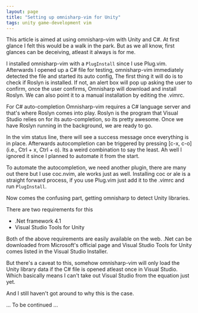 ```yaml
---
layout: page
title: "Setting up omnisharp-vim for Unity"
tags: unity game-development vim
---
```


This article is aimed at using omnisharp-vim with Unity and C#. At first glance I felt this would be a walk in the park. But as we all know, first glances can be deceiving, atleast it always is for me.

<!--more-->

 I installed omnisharp-vim with a `PlugInstall` since I use Plug.vim. Afterwards I opened up a C# file for testing, omnisharp-vim immediately detected the file and started its auto config, The first thing it will do is to check if Roslyn is installed. If not, an alert box will pop up asking the user to confirm, once the user confirms, Omnisharp will download and install Roslyn. We can also point it to a manual installation by editing the .vimrc.

For C# auto-completion Omnisharp-vim requires a C# language server and that's where Roslyn comes into play. Roslyn is the program that Visual Studio relies on for its auto-completion, so its pretty awesome. Once we have Roslyn running in the background, we are ready to go. 

In the vim status line, there will see a success message once everything is in place. Afterwards autocompletion can be triggered by pressing [c-x, c-o] (i.e., Ctrl + x, Ctrl + o). Its a weird combination to say the least. Ah well I ignored it since I planned to automate it from the start.

To automate the autocompletion, we need another plugin, there are many out there but I use coc.nvim, ale works just as well. Installing coc or ale is a straight forward process, if you use Plug.vim just add it to the .vimrc and run `PlugInstall`.

Now comes the confusing part, getting omnisharp to detect Unity libraries. 

There are two requirements for this
- .Net framework 4.1
- Visual Studio Tools for Unity 

Both of the above requirements are easily available on the web. .Net can be downloaded from Microsoft's official page and Visual Studio Tools for Unity comes listed in the Visual Studio Installer. 

But there's a caveat to this, somehow omnisharp-vim will only load the Unity library data if the C# file is opened atleast once in Visual Studio. Which basically means I can't take out Visual Studio from the equation just yet. 

And I still haven't got around to why this is the case.

... To be continued ...
